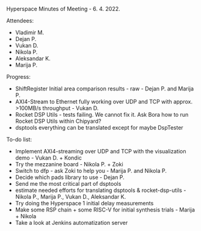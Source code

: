 Hyperspace Minutes of Meeting - 6. 4. 2022.

Attendees:
 * Vladimir M.
 * Dejan P.
 * Vukan D.
 * Nikola P.
 * Aleksandar K.
 * Marija P.

Progress:
 * ShiftRegister Initial area comparison results - raw - Dejan P. and Marija P.
 * AXI4-Stream to Ethernet fully working over UDP and TCP with approx. >100MB/s throughput - Vukan D.
 * Rocket DSP Utils - tests failing. We cannot fix it. Ask Bora how to run Rocket DSP Utils within Chipyard?
 * dsptools everything can be translated except for maybe DspTester



To-do list:
 * Implement AXI4-streaming over UDP and TCP with the visualization demo - Vukan D. + Kondic
 * Try the mezzanine board - Nikola P. + Zoki
 * Switch to dfp - ask Zoki to help you - Marija P. and Nikola P.
 * Decide which pads library to use - Dejan P.
 * Send me the most critical part of dsptools
 * estimate needed efforts for translating dsptools & rocket-dsp-utils - Nikola P., Marija P., Vukan D., Aleksandar K.
 * Try doing the Hyperspace 1 initial delay measurements
 * Make some RSP chain + some RISC-V for initial synthesis trials - Marija + Nikola
 * Take a look at Jenkins automatization server
